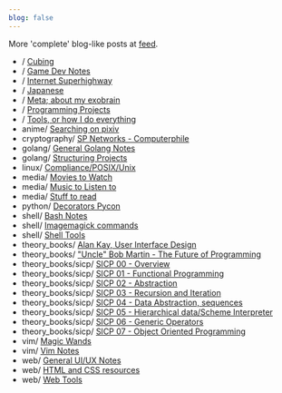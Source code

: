 ```yaml
---
blog: false
---
```


More 'complete' blog-like posts at [feed](/feed).

* / [Cubing](/cubing/)
* / [Game Dev Notes](/gamedev/)
* / [Internet Superhighway](/superhighway/)
* / [Japanese](/japanese/)
* / [Meta; about my exobrain](/meta/)
* / [Programming Projects](/projects/)
* / [Tools, or how I do everything](/tools/)
* anime/ [Searching on pixiv](/anime/pixiv/)
* cryptography/ [SP Networks - Computerphile](/cryptography/sp_networks/)
* golang/ [General Golang Notes](/golang/general/)
* golang/ [Structuring Projects](/golang/package_structure/)
* linux/ [Compliance/POSIX/Unix](/linux/compliance_posix/)
* media/ [Movies to Watch](/media/to_watch/)
* media/ [Music to Listen to](/media/to_listen_to/)
* media/ [Stuff to read](/media/to_read/)
* python/ [Decorators Pycon](/python/decorators/)
* shell/ [Bash Notes](/shell/bash_notes/)
* shell/ [Imagemagick commands](/shell/imagemagick/)
* shell/ [Shell Tools](/shell/tools/)
* theory_books/ [Alan Kay, User Interface Design](/theory_books/alan_kay_user_interface/)
* theory_books/ ["Uncle" Bob Martin - The Future of Programming](/theory_books/future_of_programming/)
* theory_books/sicp/ [SICP 00 - Overview](/theory_books/sicp/00/)
* theory_books/sicp/ [SICP 01 - Functional Programming](/theory_books/sicp/01/)
* theory_books/sicp/ [SICP 02 - Abstraction](/theory_books/sicp/02/)
* theory_books/sicp/ [SICP 03 - Recursion and Iteration](/theory_books/sicp/03/)
* theory_books/sicp/ [SICP 04 - Data Abstraction, sequences](/theory_books/sicp/04/)
* theory_books/sicp/ [SICP 05 - Hierarchical data/Scheme Interpreter](/theory_books/sicp/05/)
* theory_books/sicp/ [SICP 06 - Generic Operators](/theory_books/sicp/06/)
* theory_books/sicp/ [SICP 07 - Object Oriented Programming](/theory_books/sicp/07/)
* vim/ [Magic Wands](/vim/magic_wands/)
* vim/ [Vim Notes](/vim/general_notes/)
* web/ [General UI/UX Notes](/web/ui_ux/)
* web/ [HTML and CSS resources](/web/html_resources/)
* web/ [Web Tools](/web/tools/)
